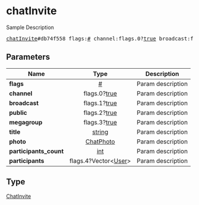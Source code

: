 # chatInvite

Sample Description

<pre>
<a href="../constructor/chatInvite.md">chatInvite</a>#db74f558 flags:<a href="../type/#.md">#</a> channel:flags.0?<a href="../type/true.md">true</a> broadcast:flags.1?<a href="../type/true.md">true</a> public:flags.2?<a href="../type/true.md">true</a> megagroup:flags.3?<a href="../type/true.md">true</a> title:<a href="../type/string.md">string</a> photo:<a href="../type/ChatPhoto.md">ChatPhoto</a> participants_count:<a href="../type/int.md">int</a> participants:flags.4?Vector&lt;<a href="../type/User.md">User</a>&gt; = <a href="../type/ChatInvite.md">ChatInvite</a>;
</pre>
## Parameters

| Name | Type | Description |
|------|:----:|-------------|
| **flags** | <a href="../type/#.md">#</a> | Param description |
| **channel** | flags.0?<a href="../type/true.md">true</a> | Param description |
| **broadcast** | flags.1?<a href="../type/true.md">true</a> | Param description |
| **public** | flags.2?<a href="../type/true.md">true</a> | Param description |
| **megagroup** | flags.3?<a href="../type/true.md">true</a> | Param description |
| **title** | <a href="../type/string.md">string</a> | Param description |
| **photo** | <a href="../type/ChatPhoto.md">ChatPhoto</a> | Param description |
| **participants_count** | <a href="../type/int.md">int</a> | Param description |
| **participants** | flags.4?Vector&lt;<a href="../type/User.md">User</a>&gt; | Param description |

## Type

<a href="../type/ChatInvite.md">ChatInvite</a>
